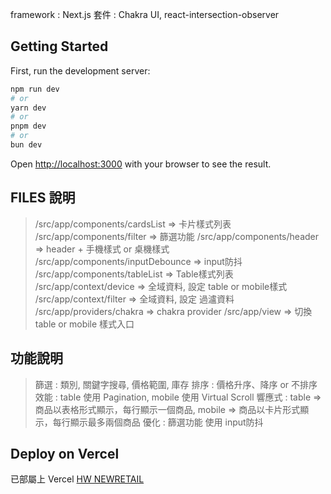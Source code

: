 framework : Next.js
套件 : Chakra UI, react-intersection-observer

## Getting Started

First, run the development server:

```bash
npm run dev
# or
yarn dev
# or
pnpm dev
# or
bun dev
```

Open [http://localhost:3000](http://localhost:3000) with your browser to see the result.

## FILES 說明
> /src/app/components/cardsList => 卡片樣式列表
> /src/app/components/filter => 篩選功能
> /src/app/components/header => header + 手機樣式 or 桌機樣式
> /src/app/components/inputDebounce => input防抖
> /src/app/components/tableList => Table樣式列表
> /src/app/context/device => 全域資料, 設定 table or mobile樣式
> /src/app/context/filter => 全域資料, 設定 過瀘資料
> /src/app/providers/chakra => chakra provider
> /src/app/view => 切換 table or mobile 樣式入口

## 功能說明
> 篩選 : 類別, 關鍵字搜尋, 價格範圍, 庫存
> 排序 : 價格升序、降序 or 不排序
> 效能 : table 使用 Pagination, mobile 使用 Virtual Scroll
> 響應式 : table => 商品以表格形式顯示，每行顯示一個商品,  mobile => 商品以卡片形式顯示，每行顯示最多兩個商品
> 優化 : 篩選功能 使用 input防抖

## Deploy on Vercel

已部屬上 Vercel
[ HW NEWRETAIL ](https://hw-newretail.vercel.app/)
